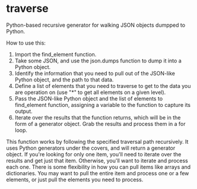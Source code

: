 # traverse
Python-based recursive generator for walking JSON objects dumpped to Python.

How to use this:

1. Import the find_element function.
2. Take some JSON, and use the json.dumps function to dump it into a Python object.
3. Identify the information that you need to pull out of the JSON-like Python object, and the path to that data.
4. Define a list of elements that you need to traverse to get to the data you are operation on (use "*" to get all elements on a given level).
5. Pass the JSON-like Python object and the list of elements to find_element function, assigning a variable to the function to capture its output.
6. Iterate over the results that the function returns, which will be in the form of a generator object. Grab the results and process them in a for loop.

This function works by following the specified traversal path recursively. It uses Python generators under the covers, and will return a generator object. If you're looking for only one item, you'll need to iterate over the results and get just that item. Otherwise, you'll want to iterate and process each one. There is some flexibility in how you can pull items like arrays and dictionaries. You may want to pull the entire item and process one or a few elements, or just pull the elements you need to process. 
